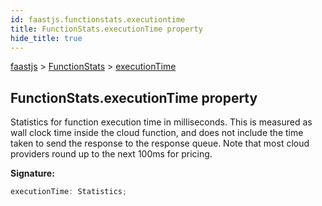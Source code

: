 ```yaml
---
id: faastjs.functionstats.executiontime
title: FunctionStats.executionTime property
hide_title: true
---
```

[faastjs](./faastjs.md) &gt; [FunctionStats](./faastjs.functionstats.md) &gt; [executionTime](./faastjs.functionstats.executiontime.md)

## FunctionStats.executionTime property

Statistics for function execution time in milliseconds. This is measured as wall clock time inside the cloud function, and does not include the time taken to send the response to the response queue. Note that most cloud providers round up to the next 100ms for pricing.

<b>Signature:</b>

```typescript
executionTime: Statistics;
```